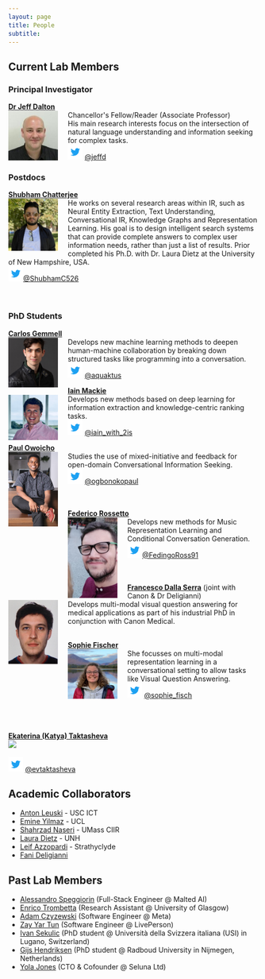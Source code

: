 ```yaml
---
layout: page
title: People
subtitle: 
---
```


## Current Lab Members

### Principal Investigator
**[Dr Jeff Dalton](https://www.gla.ac.uk/schools/computing/staff/jeffdalton/)** <br> <img src="/assets/img/jeff_dalton.jpeg" width="100px" style="float: left; margin-right: 20px;"> Chancellor's Fellow/Reader (Associate Professor)  
His main research interests focus on the intersection of natural language understanding and information seeking for complex tasks.  
<img src="/assets/img/Twitter_Logo_Blue.png" width="30px"> [@jeffd](https://twitter.com/jeffd)
<br>  

### Postdocs

**[Shubham Chatterjee](https://www.dcs.gla.ac.uk/~shubham/)** <br> <img src="/assets/img/shubham.jpg" width="100px" style="float: left; margin-right: 20px;"> He works on several research areas within IR, such as Neural Entity Extraction, Text Understanding, Conversational IR, Knowledge Graphs and Representation Learning. His goal is to design intelligent search systems that can provide complete answers to complex user information needs, rather than just a list of results. Prior completed his Ph.D. with Dr. Laura Dietz at the University of New Hampshire, USA.  <br>
<img src="/assets/img/Twitter_Logo_Blue.png" width="30px">[@ShubhamC526](https://twitter.com/ShubhamC526)
<br>  
<br> 

### PhD Students
**[Carlos Gemmell](https://aquaktus.github.io)** <br>  <img src="/assets/img/carlos_gemmell.jpeg" width="100px" style="float: left; margin-right: 20px;">  Develops new machine learning methods to deepen human-machine collaboration by breaking down structured tasks like programming into a conversation.  
<img src="/assets/img/Twitter_Logo_Blue.png" width="30px"> [@aquaktus](https://twitter.com/aquaktus)

**[Iain Mackie](https://scholar.google.com/citations?user=pnec6VoAAAAJ&hl=en&oi=sra)** <br> <img src="/assets/img/Iain_photo.jpeg" width="100px" style="float: left; margin-right: 20px;"> Develops new methods based on deep learning for information extraction and knowledge-centric ranking tasks.   
<img src="/assets/img/Twitter_Logo_Blue.png" width="30px"> [@iain_with_2is](https://twitter.com/iain_with_2is)

**[Paul Owoicho](https://www.linkedin.com/in/paulowoicho/)** <br> <img src="/assets/img/Paul_Owoicho.jpg" width="100px" style="float: left; margin-right: 20px;"> Studies the use of mixed-initiative and feedback for open-domain Conversational Information Seeking.  
<img src="/assets/img/Twitter_Logo_Blue.png" width="30px"> [@ogbonokopaul](https://twitter.com/ogbonokopaul)  
<br> 
<br>
  
**[Federico Rossetto](https://www.linkedin.com/in/federico-rossetto-819b36140/)** <br> <img src="/assets/img/federico_rossetto.jpg" width="100px" style="float: left; margin-right: 20px;"> Develops new methods for Music Representation Learning and Conditional Conversation Generation. <br>
<img src="/assets/img/Twitter_Logo_Blue.png" width="30px">[@FedingoRoss91](https://twitter.com/FedingoRoss91)
<br>  
<br>

**[Francesco Dalla Serra](https://uk.linkedin.com/in/francesco-dalla-serra-419984142)** (joint with Canon & Dr Deligianni)<br>  <img src="/assets/img/francesco_dalla_serra.jpg" width="100px" style="float: left; margin-right: 20px;"> Develops multi-modal visual question answering for medical applications as part of his industrial PhD in conjunction with Canon Medical. 
<br>
<br>

**[Sophie Fischer](https://scholar.google.com/citations?user=fBWHYdQAAAAJ)** <br> <img src="/assets/img/sophie_fischer.jpeg" width="100px" style="float: left; margin-right: 20px;"> She focusses on multi-modal representation learning in a conversational setting to allow tasks like Visual Question Answering. <br>
<img src="/assets/img/Twitter_Logo_Blue.png" width="30px"> [@sophie_fisch](https://twitter.com/sophie_fisch)  
<br><br> 
<br>

**[Ekaterina (Katya) Taktasheva](https://uk.linkedin.com/in/ekaterina-taktasheva)** <br> <img src="/assets/img/katya.jpeg" width="100px" style="float: left; margin-right: 20px;">  
<br>
<img src="/assets/img/Twitter_Logo_Blue.png" width="30px"> [@evtaktasheva](https://twitter.com/evtaktasheva)
<br>

[//]: # (### Research Assistants)
<!-- **[Zay-yar Tun](https://uk.linkedin.com/in/zay-yar-tun-668411153)** <br> <img src="/assets/img/zay-yar-sm.jpeg" width="100px" style="float: left; margin-right: 20px;"> Develops new methods for improving social content discovery for the BBC's voice assistant, Beeb. 
<br>  <br><br> -->

<!-- ** **[Alessandro Speggiorin](https://www.linkedin.com/in/alessandro-speggiorin/)** <br> <img src="/assets/img/alessandro.jpeg" width="100px" style="float: left; margin-right: 20px;"> 
Develops a framework for knowledge-grounded data collection to train deep learning models for conversational QA, information extraction and knowledge grounded reasoning. 
<br>  <br><br> -->

  
## Academic Collaborators
- [Anton Leuski](https://ict.usc.edu/profile/anton-leuski/) - USC ICT
- [Emine Yilmaz](https://sites.google.com/site/emineyilmaz/) - UCL
- [Shahrzad Naseri](https://people.cs.umass.edu/~shnaseri/) - UMass CIIR
- [Laura Dietz](https://www.cs.unh.edu/~dietz/) - UNH
- [Leif Azzopardi](http://www.dcs.gla.ac.uk/~leif/) - Strathyclyde
- [Fani Deligianni](https://www.gla.ac.uk/schools/computing/staff/fanideligianni/)

## Past Lab Members

- [Alessandro Speggiorin](https://www.linkedin.com/in/alessandro-speggiorin/) (Full-Stack Engineer @ Malted AI)
- [Enrico Trombetta](https://www.linkedin.com/in/erolm-a/) (Research Assistant @ University of Glasgow)
- [Adam Czyzewski](https://www.linkedin.com/in/czyzewski-a/) (Software Engineer @ Meta)
- [Zay Yar Tun](https://www.linkedin.com/in/zay-yar-tun-668411153/) (Software Engineer @ LivePerson)
- [Ivan Sekulic](https://isekulic.github.io/) (PhD student @ Università della Svizzera italiana (USI) in Lugano, Switzerland)
- [Gijs Hendriksen](https://www.linkedin.com/in/gijs-hendriksen/) (PhD student @ Radboud University in Nijmegen, Netherlands)
- [Yola Jones](https://uk.linkedin.com/in/yola-jones-6a6b0512b) (CTO & Cofounder @ Seluna Ltd)